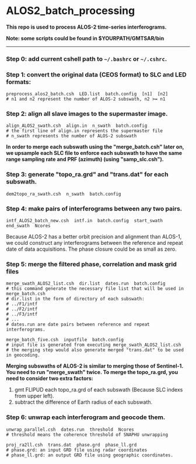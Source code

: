 # ALOS2_batch_processing
**This repo is used to process ALOS-2 time-series interferograms.**

**Note: some scripts could be found in $YOURPATH/GMTSAR/bin** 

---

### Step 0: add current cshell path to `~/.bashrc` or `~/.cshrc`.

### Step 1: convert the original data (CEOS format) to SLC and LED formats:
```shell
preprocess_alos2_batch.csh  LED.list  batch.config  [n1]  [n2]
# n1 and n2 represent the number of ALOS-2 subswath, n2 >= n1
```

### Step 2: align all slave images to the supermaster image.
```shell
align_ALOS2_swath.csh  align.in  n_swath  batch.config
# the first line of align.in represents the supermaster file
# n_swath represents the number of ALOS-2 subswath
```
**In order to merge each subswath using the "merge_batch.csh" later on,
we upsample each SLC file to enforce each subswath to have the same
range sampling rate and PRF (azimuth) (using "samp_slc.csh").**


### Step 3: generate "topo_ra.grd" and "trans.dat" for each subswath.
``` shell
dem2topo_ra_swath.csh  n_swath  batch.config
```

### Step 4: make pairs of interferograms between any two pairs.
```shell
intf_ALOS2_batch_new.csh  intf.in  batch.config  start_swath  end_swath  Ncores
```
Because ALOS-2 has a better orbit precision and alignment than ALOS-1, we could construct any 
interferograms between the reference and repeat date of data acquisitions. The phase closure 
could be as small as zero.

### Step 5: merge the filtered phase, correlation and mask grid files
```shell
merge_swath_ALOS2_list.csh  dir.list  dates.run  batch.config
# this command generate the necessary file list that will be used in merge_batch.csh
# dir.list in the form of directory of each subswath:
# ../F1/intf
# ../F2/intf
# ../F3/intf
# ...
# dates.run are date pairs between reference and repeat interferograms.

merge_batch_five.csh  inputfile  batch.config
# input file is generated from executing merge_swath_ALOS2_list.csh
# the merging step would also generate merged "trans.dat" to be used in geocoding.
```
**Merging subswaths of ALOS-2 is similar to merging those of Sentinel-1.
You need to run "merge_swath" twice. To merge the topo_ra.grd, you need to
consider two extra factors:**
1. gmt FLIPUD each topo_ra.grd of each subswath (Because SLC indexs from upper left).
2. subtract the difference of Earth radius of each subswath.

### Step 6: unwrap each interferogram and geocode them.
```shell
unwrap_parallel.csh  dates.run  threshold  Ncores
# threshold means the coherence threshold of SNAPHU unwrapping 

proj_ra2ll.csh  trans.dat  phase.grd  phase_ll.grd
# phase.grd: an input GRD file using radar coordinates
# phase_ll.grd: an output GRD file using geographic coordinates.
```
